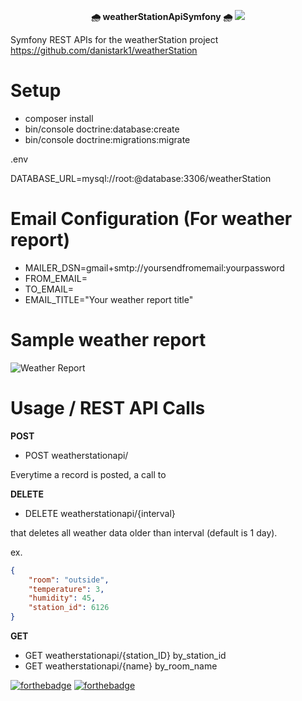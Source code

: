 <p align="center">
    <b> 🌧 weatherStationApiSymfony 🌧</b>
      <img src="https://github.com/danistark1/weatherStationApiSymfony/blob/main/animatedCloud.gif" />
</p>


Symfony REST APIs for the weatherStation project https://github.com/danistark1/weatherStation

# Setup

- composer install
- bin/console doctrine:database:create
- bin/console doctrine:migrations:migrate

.env

DATABASE_URL=mysql://root:@database:3306/weatherStation

# Email Configuration (For weather report)

- MAILER_DSN=gmail+smtp://yoursendfromemail:yourpassword
- FROM_EMAIL=
- TO_EMAIL=
- EMAIL_TITLE="Your weather report title"

# Sample weather report
![Weather Report](https://github.com/danistark1/weatherStationApiSymfony/blob/main/sampleEmail.png)

# Usage / REST API Calls

**POST**

- POST weatherstationapi/

Everytime a record is posted, a call to 

**DELETE**

- DELETE weatherstationapi/{interval}

that deletes all weather data older than interval (default is 1 day).

ex.
```json
{
    "room": "outside",
    "temperature": 3,
    "humidity": 45,
    "station_id": 6126
}
```

**GET**

- GET weatherstationapi/{station_ID} by_station_id
- GET weatherstationapi/{name} by_room_name

[![forthebadge](https://forthebadge.com/images/badges/0-percent-optimized.svg)](https://forthebadge.com)
[![forthebadge](https://forthebadge.com/images/badges/open-source.svg)](https://forthebadge.com)
